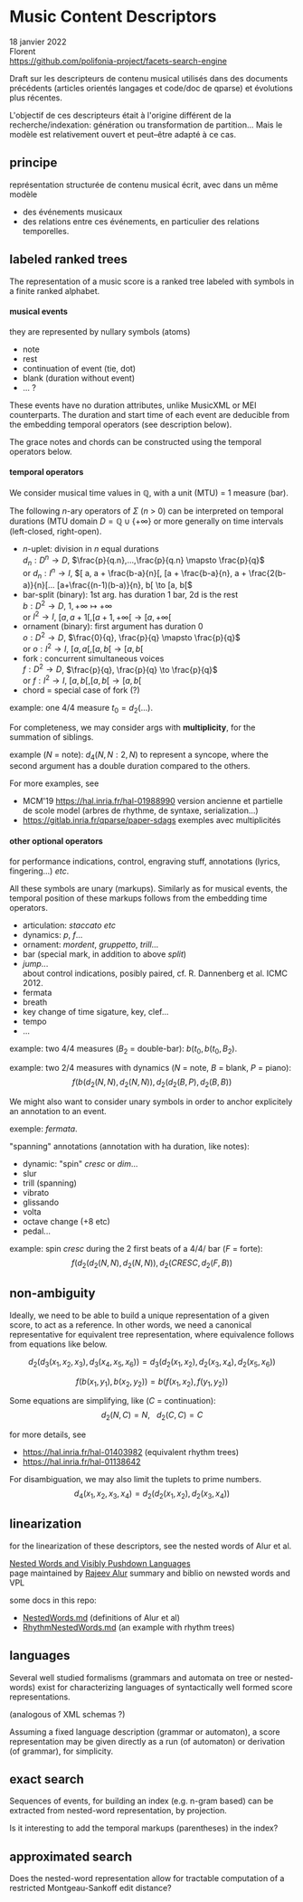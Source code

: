# Music Content Descriptors
18 janvier 2022  
Florent  
https://github.com/polifonia-project/facets-search-engine

Draft sur les descripteurs de contenu musical utilisés dans des documents précédents (articles orientés langages et code/doc de qparse) et évolutions plus récentes.

L'objectif de ces descripteurs était à l'origine différent de la recherche/indexation: génération ou transformation de partition... Mais le modèle est relativement ouvert et peut–être adapté à ce cas.

## principe
représentation structurée de contenu musical écrit, avec dans un même modèle

- des événements musicaux
- des relations entre ces événements,
  en particulier des relations temporelles.


## labeled ranked trees 
The representation of a music score is a ranked tree labeled with symbols in a finite ranked alphabet.

#### musical events
they are represented by nullary symbols (atoms) 

- note 
- rest
- continuation of event (tie, dot)
- blank (duration without event)
- ... ?

These events have no duration attributes, unlike MusicXML or MEI counterparts.
The duration and start time of each event are deducible from the embedding temporal operators (see description below).

The grace notes and chords can be constructed using the temporal operators below.

#### temporal operators
We consider musical time values in $\mathbb{Q}$, with a unit (MTU) = 1 measure (bar).

The following $n$-ary operators of $\Sigma$ ($n$ > 0) can be interpreted on temporal durations (MTU domain $D = \mathbb{Q} \cup \{ +\infty \}$ or more generally on time intervals (left-closed, right-open).

  - $n$-uplet: division in $n$ equal durations  
	$d_n: D^n \to D$, $\frac{p}{q.n},...,\frac{p}{q.n} \mapsto \frac{p}{q}$  
    or $d_n: I^n \to I$, $[ a, a + \frac{b-a}{n}[, [a + \frac{b-a}{n}, a + \frac{2(b-a)}{n}[... [a+\frac{(n-1)(b-a)}{n}, b[ \to [a, b[$  
  - bar-split (binary): 1st arg. has duration 1 bar, 2d is the rest  
    $b: D^2 \to D$, $1, +\infty \mapsto +\infty$  
    or $I^2 \to I$, $[a, a+1[, [ a+1, +\infty[ \to [ a, +\infty[$  
  - ornament (binary): first argument has duration 0  
    $o: D^2 \to D$, $\frac{0}{q}, \frac{p}{q} \mapsto \frac{p}{q}$  
    or $o: I^2 \to I$, $[a, a[, [a, b[ \to [a, b[$  
  - fork : concurrent simultaneous voices  
    $f: D^2 \to D$, $\frac{p}{q}, \frac{p}{q} \to \frac{p}{q}$  
    or $f: I^2 \to I$, $[a, b[, [a, b[ \to [a, b[$ 
  - chord = special case of fork (?)

example: 
one 4/4 measure $t_0 = d_2(...)$.

For completeness, we may consider args with **multiplicity**, for the summation of siblings.

example ($N$ = note):
$d_4(N, N : 2, N)$ to represent a syncope, where the second argument has a double duration compared to 
the others.

For more examples, see 
- MCM'19 https://hal.inria.fr/hal-01988990
  version ancienne et partielle de scole model (arbres de rhythme, de syntaxe, serialization...) 
- https://gitlab.inria.fr/qparse/paper-sdags  exemples avec multiplicités


#### other optional operators 
for performance indications, control, engraving stuff, annotations (lyrics, fingering...) *etc*.

All these symbols are unary (markups). Similarly as for musical events, the temporal position of these markups follows from the embedding time operators.

  - articulation: *staccato* *etc*
  - dynamics: *p*, *f*...
  - ornament: *mordent*, *gruppetto*, *trill*...
  - bar (special mark, in addition to above *split*) 
  - *jump*...  
    about control indications, posibly paired, cf. R. Dannenberg et al. ICMC 2012.
  - fermata
  - breath
  - key change of time sigature, key, clef...
  - tempo
  - ...
 
example: two 4/4 measures ($B_2$ = double-bar):
$b(t_0, b(t_0, B_2)$.
 
example: two 2/4 measures with dynamics
($N$ = note, $B$ = blank, $P$ = piano):
$$f(b(d_2(N, N), d_2(N, N)), d_2(d_2(B, P), d_2(B, B))$$
 
We might also want to consider unary symbols 
in order to anchor explicitely an annotation to an event.

exemple: *fermata*.
  

"spanning" annotations (annotation with ha duration, like notes):

  - dynamic: "spin" *cresc* or *dim*... 
  - slur
  - trill (spanning)
  - vibrato
  - glissando
  - volta
  - octave change  (+8 etc)
  - pedal...

example: spin *cresc* during the 2 first beats of a 4/4/ bar ($F$ = forte):
$$f(d_2(d_2(N, N), d_2(N, N)), d_2(CRESC, d_2(F, B))$$


## non-ambiguity
Ideally, we need to be able to build a unique representation of a given score, to act as a reference.
In other words, we need a canonical representative for equivalent tree representation, where equivalence follows from equations like below.

$$d_2(d_3(x_1, x_2, x_3), d_3(x_4, x_5, x_6)) = 
  d_3(d_2(x_1, x_2), d_2(x_3, x_4), d_2(x_5, x_6))$$

$$f(b(x_1, y_1), b(x_2, y_2)) = b(f(x_1, x_2), f(y_1, y_2))$$

Some equations are simplifying, like ($C$ = continuation):
$$d_2(N, C) = N, \ \ \ d_2(C, C) = C$$


for more details, see
- https://hal.inria.fr/hal-01403982 (equivalent rhythm trees)
- https://hal.inria.fr/hal-01138642


For disambiguation, we may also limit the tuplets to prime numbers.
$$d_4(x_1, x_2, x_3, x_4) = d_2(d_2(x_1, x_2), d_2(x_3, x_4))$$


## linearization
for the linearization of these descriptors, see the nested words of Alur et al.


[Nested Words and Visibly Pushdown Languages](https://www.cis.upenn.edu/~alur/nw.html "https://www.cis.upenn.edu/~alur/nw.html")  
  page maintained by [Rajeev Alur](https://www.cis.upenn.edu/~alur/home.html "https://www.cis.upenn.edu/~alur/home.html")
  summary and biblio on newsted words and VPL

some docs in this repo:

- [NestedWords.md](/NestedWords) (definitions of Alur et al)
- [RhythmNestedWords.md](/RhythmNestedWords)   (an example with rhythm trees)


## languages
Several well studied formalisms (grammars and automata on tree or nested-words) 
exist for characterizing languages of syntactically well formed score representations.

(analogous of XML schemas ?)

Assuming a fixed language description (grammar or automaton), 
a score representation may be given directly as a run (of automaton) or derivation (of grammar),
for simplicity.


## exact search
Sequences of events, for building an index (e.g. n-gram based) can be extracted from nested-word representation, by projection.

Is it interesting to add the temporal markups (parentheses) in the index?

## approximated search
Does the nested-word representation allow for tractable computation of a restricted Montgeau-Sankoff edit distance?







